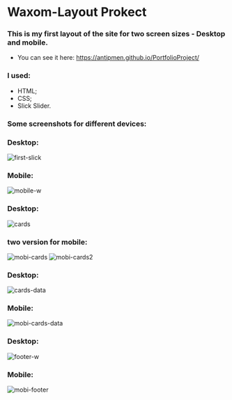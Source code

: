 # Waxom-Layout Prokect

### This is my first layout of the site  for two screen sizes - Desktop and mobile.

- You can see it here: https://antipmen.github.io/PortfolioProject/

### I used: 

- HTML; 
- CSS; 
- Slick Slider. 

### Some screenshots for different devices:

### Desktop:
![first-slick](https://user-images.githubusercontent.com/58369971/87935611-125bc580-ca9a-11ea-873d-2c8dd62db4b8.png)

### Mobile:
![mobile-w](https://user-images.githubusercontent.com/58369971/87935637-20114b00-ca9a-11ea-92df-31a71e88d3e0.png)

### Desktop:
![cards](https://user-images.githubusercontent.com/58369971/87935683-37503880-ca9a-11ea-969b-b1af27f934d7.png)

### two version for mobile:
![mobi-cards](https://user-images.githubusercontent.com/58369971/87935690-3ae3bf80-ca9a-11ea-871d-7b1918674282.png)
![mobi-cards2](https://user-images.githubusercontent.com/58369971/87935693-3cad8300-ca9a-11ea-8c03-bd8bf0728490.png)

### Desktop:
![cards-data](https://user-images.githubusercontent.com/58369971/87935821-7a121080-ca9a-11ea-8438-1961d30fa64a.png)

### Mobile:
![mobi-cards-data](https://user-images.githubusercontent.com/58369971/87935834-8007f180-ca9a-11ea-8a8f-c3e4ebcd9196.png)

### Desktop:
![footer-w](https://user-images.githubusercontent.com/58369971/87935874-8f873a80-ca9a-11ea-8493-fbb7087f6692.png)

### Mobile:
![mobi-footer](https://user-images.githubusercontent.com/58369971/87935872-8e560d80-ca9a-11ea-8c97-c23ab486287b.png)

